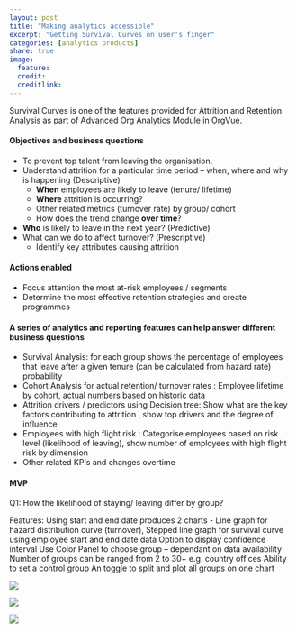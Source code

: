 ```yaml
---
layout: post
title: "Making analytics accessible"
excerpt: "Getting Survival Curves on user's finger"
categories: [analytics products]
share: true
image:
  feature:
  credit:
  creditlink:
---
```


Survival Curves is one of the features provided for Attrition and Retention Analysis as part of Advanced Org Analytics Module in [OrgVue](https://orgvue.com).


#### Objectives and business questions

* To prevent top talent from leaving the organisation,
* Understand attrition for a particular time period – when, where and why is happening (Descriptive)
  * **When** employees are likely to leave (tenure/ lifetime)
  * **Where** attrition is occurring? 
  * Other related metrics (turnover rate) by group/ cohort
  * How does the trend change **over time**?
* **Who** is likely to leave in the next year? (Predictive)
* What can we do to affect turnover? (Prescriptive) 
  * Identify key attributes causing attrition

#### Actions enabled
* Focus attention the most at-risk employees / segments
* Determine the most effective retention strategies and create programmes

#### A series of analytics and reporting features can help answer different business questions
* Survival Analysis: for each group shows the percentage of employees that leave after a given tenure (can be calculated from hazard rate) probability
* Cohort Analysis for actual retention/ turnover rates : Employee lifetime by cohort, actual numbers based on historic data
* Attrition drivers / predictors using Decision tree: Show what are the key factors contributing to attrition , show top drivers and the degree of influence
* Employees with high flight risk : Categorise employees based on risk level (likelihood of leaving), show number of employees with high flight risk by dimension
* Other related KPIs and changes overtime

#### MVP

Q1: How the likelihood of staying/ leaving differ by group?

Features:
Using start and end date produces 2 charts - Line graph for hazard distribution curve (turnover), Stepped line graph for survival curve using employee start and end date data
Option to display confidence interval
Use Color Panel to choose group – dependant on data availability
Number of groups can be ranged from 2 to 30+ e.g. country offices
Ability to set a control group
An toggle to split and plot all groups on one chart

![](https://s3.eu-west-2.amazonaws.com/lubynoel-portfolio/survival-curves-ui-controls-1.png)

![](https://s3.eu-west-2.amazonaws.com/lubynoel-portfolio/survival-curves-ui-controls-2.png)


![](https://s3.eu-west-2.amazonaws.com/lubynoel-portfolio/3-curves.png)
